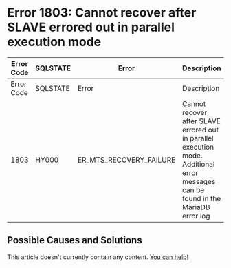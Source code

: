 
# Error 1803: Cannot recover after SLAVE errored out in parallel execution mode


| Error Code | SQLSTATE | Error | Description |
| --- | --- | --- | --- |
| Error Code | SQLSTATE | Error | Description |
| 1803 | HY000 | ER_MTS_RECOVERY_FAILURE | Cannot recover after SLAVE errored out in parallel execution mode. Additional error messages can be found in the MariaDB error log |




## Possible Causes and Solutions


This article doesn't currently contain any content. [You can help!](/kb/en/writing-and-editing-knowledge-base-articles/)

